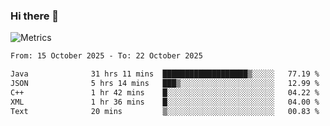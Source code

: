 ### Hi there 👋

![Metrics](https://github.com/radoapx/radoapx/blob/main/github-metrics.svg)

<!--START_SECTION:waka-->

```txt
From: 15 October 2025 - To: 22 October 2025

Java              31 hrs 11 mins  ███████████████████▒░░░░░   77.19 %
JSON              5 hrs 14 mins   ███▒░░░░░░░░░░░░░░░░░░░░░   12.99 %
C++               1 hr 42 mins    █░░░░░░░░░░░░░░░░░░░░░░░░   04.22 %
XML               1 hr 36 mins    █░░░░░░░░░░░░░░░░░░░░░░░░   04.00 %
Text              20 mins         ▒░░░░░░░░░░░░░░░░░░░░░░░░   00.83 %
```

<!--END_SECTION:waka-->

<!--
**radoapx/radoapx** is a ✨ _special_ ✨ repository because its `README.md` (this file) appears on your GitHub profile.

Here are some ideas to get you started:

- 🔭 I’m currently working on ...
- 🌱 I’m currently learning ...
- 👯 I’m looking to collaborate on ...
- 🤔 I’m looking for help with ...
- 💬 Ask me about ...
- 📫 How to reach me: ...
- 😄 Pronouns: ...
- ⚡ Fun fact: ...
-->
